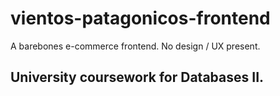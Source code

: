 # vientos-patagonicos-frontend
A barebones e-commerce frontend. No design / UX present.

## University coursework for Databases II.
